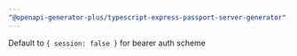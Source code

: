 ```yaml
---
"@openapi-generator-plus/typescript-express-passport-server-generator": minor
---
```


Default to `{ session: false }` for bearer auth scheme
